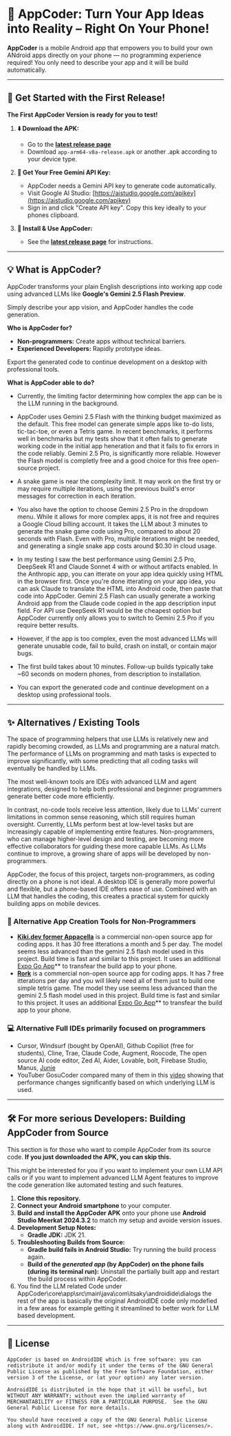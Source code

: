 # 📱 AppCoder: Turn Your App Ideas into Reality – Right On Your Phone!

**AppCoder** is a mobile Android app that empowers you to build your own ANdroid apps directly on your phone — no programming experience required! You only need to describe your app and it will be build automatically.

---

## 🚀 Get Started with the First Release!

**The First AppCoder Version is ready for you to test!**

1.  **⬇️ Download the APK:**
    *   Go to the **[latest release page](https://github.com/ChristophGeske/AppCoder/releases)**
    *   Download `app-arm64-v8a-release.apk` or another .apk according to your device type.

2.  **🔑 Get Your Free Gemini API Key:**
    *   AppCoder needs a Gemini API key to generate code automatically.
    *   Visit Google AI Studio: [https://aistudio.google.com/apikey](https://aistudio.google.com/apikey)
    *   Sign in and click "Create API key". Copy this key ideally to your phones clipboard.

3.  **📲 Install & Use AppCoder:**
    *   See the **[latest release page](https://github.com/ChristophGeske/AppCoder/releases)** for instructions.

---

## 💡 What is AppCoder?

AppCoder transforms your plain English descriptions into working app code using advanced LLMs like **Google's Gemini 2.5 Flash Preview**. 

Simply describe your app vision, and AppCoder handles the code generation.

**Who is AppCoder for?**
*   **Non-programmers:** Create apps without technical barriers.
*   **Experienced Developers:** Rapidly prototype ideas.

Export the generated code to continue development on a desktop with professional tools.

**What is AppCoder able to do?**

* Currently, the limiting factor determining how complex the app can be is the LLM running in the background.

* AppCoder uses Gemini 2.5 Flash with the thinking budget maximized as the default. This free model can generate simple apps like to-do lists, tic-tac-toe, or even a Tetris game. In recent benchmarks, it performs well in benchmarks but my tests show that it often fails to generate working code in the initial app heneration and that it fails to fix errors in the code reliably. Gemini 2.5 Pro, is significantly more reliable. However the Flash model is completly free and a good choice for this free open-source project. 

* A snake game is near the complexity limit. It may work on the first try or may require multiple iterations, using the previous build's error messages for correction in each iteration.

* You also have the option to choose Gemini 2.5 Pro in the dropdown menu. While it allows for more complex apps, it is not free and requires a Google Cloud billing account. It takes the LLM about 3 minutes to generate the snake game code using Pro, compared to about 20 seconds with Flash. Even with Pro, multiple iterations might be needed, and generating a single snake app costs around $0.30 in cloud usage.

* In my testing I saw the best performance using Gemini 2.5 Pro, DeepSeek R1 and Claude Sonnet 4 with or without artifacts enabled. In the Anthropic app, you can itterate on your app idea quickly using HTML in the browser first. Once you're done itterating on your app idea, you can ask Claude to translate the HTML into Android code, then paste that code into AppCoder. Gemini 2.5 Flash can usually generate a working Android app from the Claude code copied in the app description input field. For API use DeepSeek R1 would be the cheapest option but AppCoder currently only allows you to switch to Gemini 2.5 Pro if you require better results.

* However, if the app is too complex, even the most advanced LLMs will generate unusable code, fail to build, crash on install, or contain major bugs.

* The first build takes about 10 minutes. Follow-up builds typically take ~60 seconds on modern phones, from description to installation.

* You can export the generated code and continue development on a desktop using professional tools.

---

## ✨ Alternatives / Existing Tools

The space of programming helpers that use LLMs is relatively new and rapidly becoming crowded, as LLMs and programming are a natural match. The performance of LLMs on programming and math tasks is expected to improve significantly, with some predicting that all coding tasks will eventually be handled by LLMs.

The most well-known tools are IDEs with advanced LLM and agent integrations, designed to help both professional and beginner programmers generate better code more efficiently.

In contrast, no-code tools receive less attention, likely due to LLMs’ current limitations in common sense reasoning, which still requires human oversight. Currently, LLMs perform best at low-level tasks but are increasingly capable of implementing entire features. Non-programmers, who can manage higher-level design and testing, are becoming more effective collaborators for guiding these more capable LLMs. As LLMs continue to improve, a growing share of apps will be developed by non-programmers.

AppCoder, the focus of this project, targets non-programmers, as coding directly on a phone is not ideal. A desktop IDE is generally more powerful and flexible, but a phone-based IDE offers ease of use. Combined with an LLM that handles the coding, this creates a practical system for quickly building apps on mobile devices.

### 📱 Alternative App Creation Tools for Non-Programmers
*  **[Kiki.dev former Appacella](https://www.kiki.dev/)** is a commercial non-open source app for coding apps. It has 30 free itterations a month and 5 per day. The model seems less advanced than the gemini 2.5 flash model used in this project. Build time is fast and similar to this project. It uses an additional [Expo Go App](https://play.google.com/store/apps/details?id=host.exp.exponent)** to transfear the build app to your phone.
*  **[Rork](https://rork.com)** is a commercial non-open source app for coding apps. It has 7 free itterations per day and you will likely need all of them just to build one simple tetris game. The model they use seems less advanced than the gemini 2.5 flash model used in this project. Build time is fast and similar to this project. It uses an additional [Expo Go App](https://play.google.com/store/apps/details?id=host.exp.exponent)** to transfear the build app to your phone.

### 💻 Alternative Full IDEs primarily focused on programmers 
* Cursor, Windsurf (bought by OpenAI), Github Copiliot (free for students), Cline, Trae, Claude Code, Augment, Roocode, The open source AI code editor, Zed AI, Aider, Lovable, bolt, Firebase Studio, Manus, [Junie](https://jb.gg/try_junie​)
* YouTuber GosuCoder compared many of them in this [video](https://youtu.be/BAwIbN7Pi2s) showing that performance changes significantly based on which underlying LLM is used.

---

## 🛠️ For more serious Developers: Building AppCoder from Source

This section is for those who want to compile AppCoder from its source code. **If you just downloaded the APK, you can skip this.**

This might be interested for you if you want to implement your own LLM API calls or if you want to implement advanced LLM Agent features to improve the code generation like automated testing and such features.

1.  **Clone this repository.**
2.  **Connect your Android smartphone** to your computer.
3.  **Build and install the AppCoder APK** onto your phone use **Android Studio Meerkat 2024.3.2** to match my setup and avoide version issues.
4.  **Development Setup Notes:**
    *   **Gradle JDK:** JDK 21.
5.  **Troubleshooting Builds from Source:**
    *   **Gradle build fails in Android Studio:** Try running the build process again.
    *   **Build of the *generated app* (by AppCoder) on the phone fails (during its terminal run):** Uninstall the partially built app and restart the build process within AppCoder.
6. You find the LLM related Code under AppCoder\core\app\src\main\java\com\itsaky\androidide\dialogs the rest of the app is basically the original AndroidIDE code only modefied in a few areas for example getting it streamlined to better work for LLM based development.

---

## 📜 License

```
AppCoder is based on AndroidIDE which is free software: you can redistribute it and/or modify it under the terms of the GNU General Public License as published by the Free Software Foundation, either version 3 of the License, or (at your option) any later version.

AndroidIDE is distributed in the hope that it will be useful, but WITHOUT ANY WARRANTY; without even the implied warranty of MERCHANTABILITY or FITNESS FOR A PARTICULAR PURPOSE.  See the GNU General Public License for more details.

You should have received a copy of the GNU General Public License along with AndroidIDE. If not, see <https://www.gnu.org/licenses/>.
```
